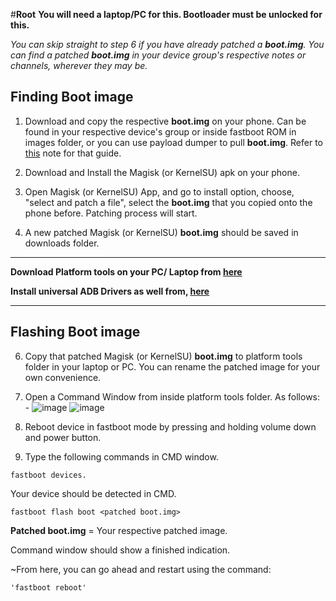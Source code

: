 ﻿---
hide:
  - navigation
---
#**Root**
**You will need a laptop/PC for this. Bootloader must be unlocked for this.**


*You can skip straight to step 6 if you have already patched a **boot.img**. You can find a patched **boot.img** in your device group's respective notes or channels, wherever they may be.* 

## Finding Boot image
1. Download and copy the respective **boot.img** on your phone. Can be found in your respective device's group or inside fastboot ROM in images folder, or you can use payload dumper to pull **boot.img**. Refer to [this](https://telegra.ph/Payload-Dumper-Guide-02-15) note for that guide.

2. Download and Install the Magisk (or KernelSU) apk on your phone. 

3. Open Magisk (or KernelSU) App, and go to install option, choose, "select and patch a file", select the **boot.img** that you copied onto the phone before. Patching process will start.

4. A new patched Magisk (or KernelSU) **boot.img** should be saved in downloads folder. 

***
**Download Platform tools on your PC/ Laptop from [here](https://developer.android.com/studio/releases/platform-tools)**

**Install universal ADB Drivers as well from, [here](https://adb.clockworkmod.com/)**
***

## Flashing Boot image

6. Copy that patched Magisk (or KernelSU) **boot.img** to platform tools folder in your laptop or PC. You can rename the patched image for your own convenience. 

7. Open a Command Window from inside platform tools folder. As follows: -
![image](https://telegra.ph/file/2e673f2e2196cfc779e30.png)
![image](https://telegra.ph/file/48421f327da236e3f731b.png)



9. Reboot device in fastboot mode by pressing and holding volume down and power button. 

10. Type the following commands in CMD window.

```
fastboot devices.
```

Your device should be detected in CMD.

```
fastboot flash boot <patched boot.img> 
```
**Patched boot.img** = Your respective patched image.

Command window should show a finished indication. 

~From here, you can go ahead and restart using the command: 
```
'fastboot reboot'
```


